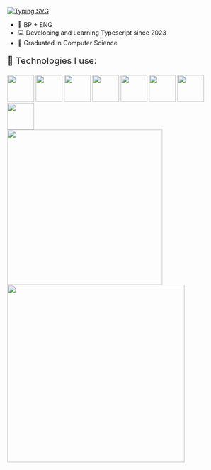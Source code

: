 [![Typing SVG](https://readme-typing-svg.demolab.com?font=Fira+Code&duration=6000&pause=1000&color=9100F7&width=435&lines=Hi+👋;I'm+Yuri+;A+Jr.+Front-End+Dev;Who+wants+to+keep+learning+every+day;You+can+also+call+me+Songbird)](https://git.io/typing-svg)

<ul>
  <li> 🎴 BP + ENG </li>
  <li> 💻 Developing and Learning Typescript since 2023 </li>
  <li> 👻 Graduated in Computer Science </li>
</ul>

<div>
  <p style="font-size:20px;">🚀 Technologies I use:</p>
  
  <!-- Badges -->
  
  <img src="https://cdn.jsdelivr.net/gh/devicons/devicon@latest/icons/html5/html5-original.svg" width="60"/>
          
 
  
  <img src="https://cdn.jsdelivr.net/gh/devicons/devicon@latest/icons/css3/css3-original.svg" width="60"/>
          
 
  
   <img src="https://cdn.jsdelivr.net/gh/devicons/devicon@latest/icons/javascript/javascript-original.svg" width="60"/>
          
  
 

  
  <img src="https://cdn.jsdelivr.net/gh/devicons/devicon@latest/icons/react/react-original.svg" width="60" />
          
  
  <img src="https://cdn.jsdelivr.net/gh/devicons/devicon@latest/icons/tailwindcss/tailwindcss-original.svg" width="60"/>
          


  
<img src="https://cdn.jsdelivr.net/gh/devicons/devicon@latest/icons/nodejs/nodejs-original.svg" width="60"/>
          


  
  <img src="https://cdn.jsdelivr.net/gh/devicons/devicon@latest/icons/git/git-original.svg" width="60" />
          


<img src="https://cdn.jsdelivr.net/gh/devicons/devicon@latest/icons/github/github-original.svg" width="60" />
          
  
</div>

<div>
  <img align="center" width=350 src="https://github-readme-stats.vercel.app/api?username=YuriLFS&show_icons=true&theme=midnight-purple&hide_rank=true" /> 
  <img align="center" width=400 src="https://github-readme-stats.vercel.app/api/top-langs/?username=YuriLFS&theme=midnight-purple&layout=compact" />
</div>
